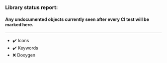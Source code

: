 ### Library status report: 
#### Any undocumented objects currently seen after every CI test will be marked here.
---------------------------------------------------------
- :heavy_check_mark: Icons
- :heavy_check_mark: Keywords
- :x: Doxygen
